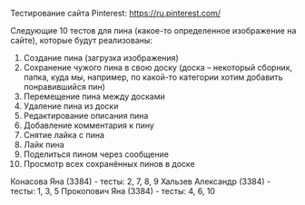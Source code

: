 Тестирование сайта Pinterest:
https://ru.pinterest.com/

Следующие 10 тестов для пина (какое-то определенное изображение на сайте), которые будут реализованы: 
1. Создание пина (загрузка изображения) 
2. Сохранение чужого пина в свою доску (доска – некоторый сборник, папка, куда мы, например, по какой-то категории хотим добавить понравившийся пин)
3. Перемещение пина между досками 
4. Удаление пина из доски 
5. Редактирование описания пина 
6. Добавление комментария к пину 
7. Снятие лайка с пина 
8. Лайк пина 
9. Поделиться пином через сообщение 
10. Просмотр всех сохранённых пинов в доске

Конасова Яна (3384) - тесты: 2, 7, 8, 9 
Хальзев Александр (3384) - тесты: 1, 3, 5 
Прокопович Яна (3384) - тесты: 4, 6, 10

